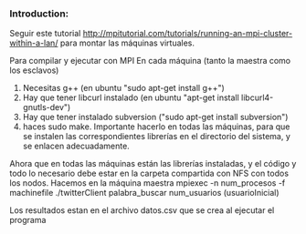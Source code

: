 ﻿### Introduction: ####
 
Seguir este tutorial  http://mpitutorial.com/tutorials/running-an-mpi-cluster-within-a-lan/
para montar las máquinas virtuales. 

Para compilar y ejecutar con MPI
En cada máquina (tanto la maestra como los esclavos)
1. Necesitas g++ (en ubuntu "sudo apt-get install g++")
1. Hay que tener libcurl instalado (en ubuntu "apt-get install libcurl4-gnutls-dev")
1. Hay que tener instalado subversion ("sudo apt-get install subversion")
1. haces sudo make. Importante hacerlo en todas las máquinas, para que se instalen las correspondientes librerías en el directorio del sistema, y se enlacen adecuadamente.

Ahora que en todas las máquinas están las librerías instaladas, y el código y todo lo necesario debe estar en la carpeta compartida con NFS con todos los nodos.
Hacemos en la máquina maestra
mpiexec -n num_procesos -f machinefile ./twitterClient palabra_buscar num_usuarios (usuarioInicial)


Los resultados estan en el archivo datos.csv que se crea al ejecutar el programa
